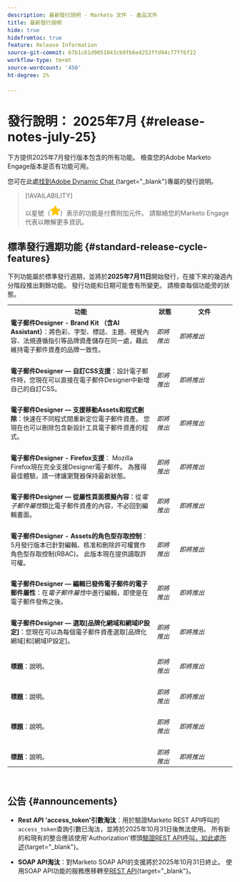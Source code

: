 ```yaml
---
description: 最新發行說明 - Marketo 文件 - 產品文件
title: 最新發行說明
hide: true
hidefromtoc: true
feature: Release Information
source-git-commit: 67b1c61d9051043cb9fb6e4252ffd94c77ff6f22
workflow-type: tm+mt
source-wordcount: '450'
ht-degree: 2%

---
```


# 發行說明： 2025年7月 {#release-notes-july-25}

下方提供2025年7月發行版本包含的所有功能。 檢查您的Adobe Marketo Engage版本是否有功能可用。

您可在此處[找到Adobe Dynamic Chat ](/help/marketo/release-notes/dynamic-chat.md){target="_blank"}專屬的發行說明。

>[!AVAILABILITY]
>
>以星號（![星號](assets/yellow-star.png)）表示的功能是付費附加元件。 請聯絡您的Marketo Engage代表以瞭解更多資訊。

## 標準發行週期功能 {#standard-release-cycle-features}

下列功能屬於標準發行週期，並將於&#x200B;**2025年7月11日**&#x200B;開始發行，在接下來的幾週內分階段推出剩餘功能。 發行功能和日期可能會有所變更。 請檢查每個功能旁的狀態。

<table style="table-layout:auto"> 
 <tbody>
 <tr> 
   <th style="width:65%">功能</th> 
   <th style="width:10%">狀態</th>
   <th style="width:25%">文件</th>
  </tr>
  <tr> 
   <td><strong>電子郵件Designer - Brand Kit （含AI Assistant）</strong>：將色彩、字型、標誌、主題、視覺內容、法規遵循指引等品牌資產儲存在同一處，藉此維持電子郵件資產的品牌一致性。</td> 
   <td><i>即將推出</i></td>
   <td><i>即將推出</i></td>
  </tr>
  <tr> 
   <td> </td> 
   <td> </td>
   <td> </td>
  </tr>
  <tr> 
   <td><strong>電子郵件Designer — 自訂CSS支援</strong>：設計電子郵件時，您現在可以直接在電子郵件Designer中新增自己的自訂CSS。</td> 
   <td><i>即將推出</i></td>
   <td><i>即將推出</i></td>
  </tr>
  <tr> 
   <td> </td> 
   <td> </td>
   <td> </td>
  </tr>
  <tr> 
   <td><strong>電子郵件Designer — 支援移動Assets和程式刪除</strong>：快速在不同程式間重新定位電子郵件資產。 您現在也可以刪除包含新設計工具電子郵件資產的程式。</td> 
   <td><i>即將推出</i></td>
   <td><i>即將推出</i></td>
  </tr>
  <tr> 
   <td> </td> 
   <td> </td>
   <td> </td>
  </tr>
  <tr> 
   <td><strong>電子郵件Designer - Firefox支援</strong>： Mozilla Firefox現在完全支援Designer電子郵件。 為獲得最佳體驗，請一律讓瀏覽器保持最新狀態。</td> 
   <td><i>即將推出</i></td>
   <td><i>即將推出</i></td>
  </tr>
  <tr> 
   <td> </td> 
   <td> </td>
   <td> </td>
  </tr>
  <tr> 
   <td><strong>電子郵件Designer — 從屬性頁面模擬內容</strong>：從<i>電子郵件屬性</i>類比電子郵件資產的內容，不必回到編輯畫面。</td> 
   <td><i>即將推出</i></td>
   <td><i>即將推出</i></td>
  </tr>
   <tr> 
   <td> </td> 
   <td> </td>
   <td> </td>
  </tr>
  <tr> 
   <td><strong>電子郵件Designer - Assets的角色型存取控制</strong>： 5月發行版本已針對編輯、核准和刪除許可權實作角色型存取控制(RBAC)。 此版本現在提供讀取許可權。</td> 
   <td><i>即將推出</i></td>
   <td><i>即將推出</i></td>
  </tr>
  <tr> 
   <td> </td> 
   <td> </td>
   <td> </td>
  </tr>
  <tr> 
   <td><strong>電子郵件Designer — 編輯已發佈電子郵件的電子郵件屬性</strong>：在<i>電子郵件屬性</i>中進行編輯，即使是在電子郵件發佈之後。</td> 
   <td><i>即將推出</i></td>
   <td><i>即將推出</i></td>
  </tr>
  <tr> 
   <td> </td> 
   <td> </td>
   <td> </td>
  </tr>
  <tr> 
   <td><strong>電子郵件Designer — 選取[品牌化網域和網域IP設定]</strong>：您現在可以為每個電子郵件資產選取[品牌化網域]和[網域IP設定]。</td> 
   <td><i>即將推出</i></td>
   <td><i>即將推出</i></td>
  </tr>
  <tr> 
   <td> </td> 
   <td> </td>
   <td> </td>
  </tr>
  <tr> 
   <td><strong>標題</strong>：說明。</td> 
   <td><i>即將推出</i></td>
   <td><i>即將推出</i></td>
  </tr>
  <tr> 
   <td> </td> 
   <td> </td>
   <td> </td>
  </tr>
  <tr> 
   <td><strong>標題</strong>：說明。</td> 
   <td><i>即將推出</i></td>
   <td><i>即將推出</i></td>
  </tr>
  <tr> 
   <td> </td> 
   <td> </td>
   <td> </td>
  </tr>
  <tr> 
   <td><strong>標題</strong>：說明。</td> 
   <td><i>即將推出</i></td>
   <td><i>即將推出</i></td>
  </tr>
  <tr> 
   <td> </td> 
   <td> </td>
   <td> </td>
  </tr>
  <tr> 
   <td><strong>標題</strong>：說明。</td> 
   <td><i>即將推出</i></td>
   <td><i>即將推出</i></td>
  </tr>
 </tbody> 
</table>
<br/>

## 公告 {#announcements}

* **Rest API &#39;access_token&#39;引數淘汰**：用於驗證Marketo REST API呼叫的`access_token`查詢引數已淘汰，並將於2025年10月31日後無法使用。 所有新的和現有的整合應該使用&#39;Authorization&#39;標頭[驗證REST API呼叫，如此處所述](https://experienceleague.adobe.com/en/docs/marketo-developer/marketo/rest/authentication){target="_blank"}。

* **SOAP API淘汰**：對Marketo SOAP API的支援將於2025年10月31日終止。 使用SOAP API功能的服務應移轉至[REST API](https://experienceleague.adobe.com/en/docs/marketo-developer/marketo/rest/rest-api){target="_blank"}。
